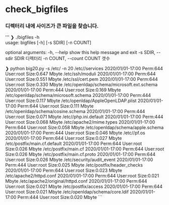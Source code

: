 # check_bigfiles

### 디렉터리 내에 사이즈가 큰 파일을 찾습니다. 

'''
❯ ./bigfiles -h            
usage: bigfiles [-h] [-s SDIR] [-n COUNT]

optional arguments:
  -h, --help            show this help message and exit
  -s SDIR, --sdir SDIR  디렉터리
  -n COUNT, --count COUNT 갯수

<Sample>
❯ python big20.py -s /etc/ -n 20
/etc//services                                     2020/01/01-17:00  Perm:644  User:root       Size:0.647 Mbyte
/etc/ssh/moduli                                    2020/01/01-17:00  Perm:644  User:root       Size:0.551 Mbyte
/etc/ssl/cert.pem                                  2020/01/01-17:00  Perm:644  User:root       Size:0.330 Mbyte
/etc/openldap/schema/microsoft.ext.schema          2020/01/01-17:00  Perm:444  User:root       Size:0.169 Mbyte
/etc/openldap/schema/microsoft.schema              2020/01/01-17:00  Perm:444  User:root       Size:0.117 Mbyte
/etc/openldap/AppleOpenLDAP.plist                  2020/01/01-17:00  Perm:644  User:root       Size:0.111 Mbyte
/etc/openldap/schema/cosine.schema                 2020/01/01-17:00  Perm:444  User:root       Size:0.071 Mbyte
/etc//php.ini.default                              2020/01/01-17:00  Perm:444  User:root       Size:0.068 Mbyte
/etc/apache2/mime.types                            2020/01/01-17:00  Perm:644  User:root       Size:0.058 Mbyte
/etc/openldap/schema/apple.schema                  2020/01/01-17:00  Perm:444  User:root       Size:0.046 Mbyte
/etc//pf.os                                        2020/01/01-17:00  Perm:644  User:root       Size:0.027 Mbyte
/etc/postfix/main.cf.default                       2020/01/01-17:00  Perm:644  User:root       Size:0.026 Mbyte
/etc/postfix/main.cf                               2020/01/01-17:00  Perm:644  User:root       Size:0.026 Mbyte
/etc/postfix/main.cf.proto                         2020/01/01-17:00  Perm:644  User:root       Size:0.026 Mbyte
/etc/security/audit_event                          2020/01/01-17:00  Perm:444  User:root       Size:0.025 Mbyte
/etc/postfix/header_checks                         2020/01/01-17:00  Perm:644  User:root       Size:0.023 Mbyte
/etc/apache2/httpd.conf                            2020/01/01-17:00  Perm:644  User:root       Size:0.021 Mbyte
/etc/apache2/original/httpd.conf                   2020/01/01-17:00  Perm:644  User:root       Size:0.021 Mbyte
/etc/postfix/access                                2020/01/01-17:00  Perm:644  User:root       Size:0.021 Mbyte
/etc/openldap/schema/core.ldif                     2020/01/01-17:00  Perm:444  User:root       Size:0.020 Mbyte
```